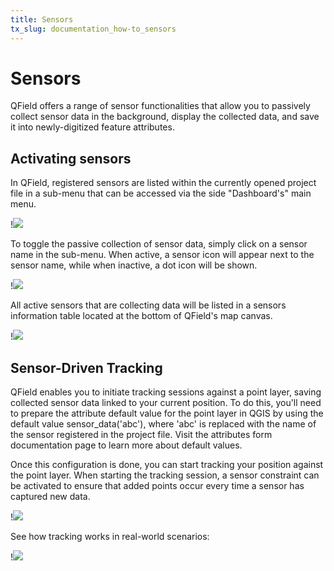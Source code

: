 ```yaml
---
title: Sensors
tx_slug: documentation_how-to_sensors
---
```


# Sensors

QField offers a range of sensor functionalities that allow you to passively collect sensor data in the background,
display the collected data, and save it into newly-digitized feature attributes.

## Activating sensors

In QField, registered sensors are listed within the currently opened project file in a sub-menu that can be accessed via the side "Dashboard's" main menu.

!![](../assets/images/main_menu_sensors.png)

To toggle the passive collection of sensor data, simply click on a sensor name in the sub-menu. When active,
a sensor icon will appear next to the sensor name, while when inactive, a dot icon will be shown.

!![](../assets/images/sensors_menu.png)

All active sensors that are collecting data will be listed in a sensors information table located at the bottom
of QField's map canvas.

!![](../assets/images/sensors_information_panel.png)

## Sensor-Driven Tracking

QField enables you to initiate tracking sessions against a point layer, saving collected sensor data linked to
your current position. To do this, you'll need to prepare the attribute default value for the point layer in QGIS by
using the default value sensor_data('abc'), where 'abc' is replaced with the name of the sensor registered in the
project file. Visit the attributes form documentation page to learn more about default values.

Once this configuration is done, you can start tracking your position against the point layer. When starting the
tracking session, a sensor constraint can be activated to ensure that added points occur every time a sensor has
captured new data.

!![](../assets/images/sensors_tracker_constraint.png)

See how tracking works in real-world scenarios:

!![](../assets/images/sensors.webp,250px)
